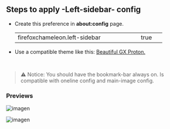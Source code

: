 ## Steps to apply -Left-sidebar- config

<ul><li>Create this preference in <b>about:config</b> page.</li>  
  <table><tr>
    <td width="320px">firefoxchameleon.left-sidebar</td>
    <td width="50px">true</td></tr>
  </table>
<li>Use a compatible theme like this: <a href="https://addons.mozilla.org/es/firefox/addon/beautiful-opera-gx-proton/">Beautiful GX Proton.</a></li></ul></br>

> <p>⚠ Notice: You should have the bookmark-bar always on. Is compatible with oneline config and main-image config.</p>

### Previews
![imagen](https://github.com/Godiesc/Chameleons-Beauty/assets/22057609/481f0057-87f3-490f-98d8-c662e6a0e8c1)

![imagen](https://github.com/Godiesc/Chameleons-Beauty/assets/22057609/751336b8-a2e0-4306-82ee-832417cd34ee)

